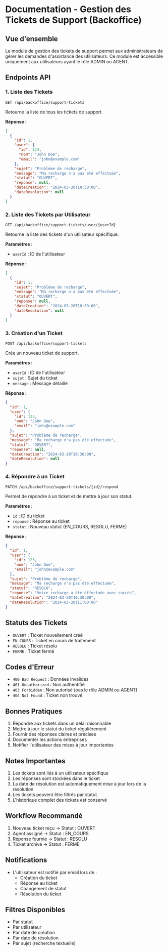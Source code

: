# Documentation - Gestion des Tickets de Support (Backoffice)

## Vue d'ensemble
Le module de gestion des tickets de support permet aux administrateurs de gérer les demandes d'assistance des utilisateurs. Ce module est accessible uniquement aux utilisateurs ayant le rôle ADMIN ou AGENT.

## Endpoints API

### 1. Liste des Tickets
```http
GET /api/backoffice/support-tickets
```
Retourne la liste de tous les tickets de support.

**Réponse :**
```json
[
  {
    "id": 1,
    "user": {
      "id": 123,
      "nom": "John Doe",
      "email": "john@example.com"
    },
    "sujet": "Problème de recharge",
    "message": "Ma recharge n'a pas été effectuée",
    "statut": "OUVERT",
    "reponse": null,
    "dateCreation": "2024-03-20T10:30:00",
    "dateResolution": null
  }
]
```

### 2. Liste des Tickets par Utilisateur
```http
GET /api/backoffice/support-tickets/user/{userId}
```
Retourne la liste des tickets d'un utilisateur spécifique.

**Paramètres :**
- `userId` : ID de l'utilisateur

**Réponse :**
```json
[
  {
    "id": 1,
    "sujet": "Problème de recharge",
    "message": "Ma recharge n'a pas été effectuée",
    "statut": "OUVERT",
    "reponse": null,
    "dateCreation": "2024-03-20T10:30:00",
    "dateResolution": null
  }
]
```

### 3. Création d'un Ticket
```http
POST /api/backoffice/support-tickets
```
Crée un nouveau ticket de support.

**Paramètres :**
- `userId` : ID de l'utilisateur
- `sujet` : Sujet du ticket
- `message` : Message détaillé

**Réponse :**
```json
{
  "id": 1,
  "user": {
    "id": 123,
    "nom": "John Doe",
    "email": "john@example.com"
  },
  "sujet": "Problème de recharge",
  "message": "Ma recharge n'a pas été effectuée",
  "statut": "OUVERT",
  "reponse": null,
  "dateCreation": "2024-03-20T10:30:00",
  "dateResolution": null
}
```

### 4. Répondre à un Ticket
```http
PATCH /api/backoffice/support-tickets/{id}/respond
```
Permet de répondre à un ticket et de mettre à jour son statut.

**Paramètres :**
- `id` : ID du ticket
- `reponse` : Réponse au ticket
- `statut` : Nouveau statut (EN_COURS, RESOLU, FERME)

**Réponse :**
```json
{
  "id": 1,
  "user": {
    "id": 123,
    "nom": "John Doe",
    "email": "john@example.com"
  },
  "sujet": "Problème de recharge",
  "message": "Ma recharge n'a pas été effectuée",
  "statut": "RESOLU",
  "reponse": "Votre recharge a été effectuée avec succès",
  "dateCreation": "2024-03-20T10:30:00",
  "dateResolution": "2024-03-20T11:00:00"
}
```

## Statuts des Tickets
- `OUVERT` : Ticket nouvellement créé
- `EN_COURS` : Ticket en cours de traitement
- `RESOLU` : Ticket résolu
- `FERME` : Ticket fermé

## Codes d'Erreur
- `400 Bad Request` : Données invalides
- `401 Unauthorized` : Non authentifié
- `403 Forbidden` : Non autorisé (pas le rôle ADMIN ou AGENT)
- `404 Not Found` : Ticket non trouvé

## Bonnes Pratiques
1. Répondre aux tickets dans un délai raisonnable
2. Mettre à jour le statut du ticket régulièrement
3. Fournir des réponses claires et précises
4. Documenter les actions entreprises
5. Notifier l'utilisateur des mises à jour importantes

## Notes Importantes
1. Les tickets sont liés à un utilisateur spécifique
2. Les réponses sont stockées dans le ticket
3. La date de résolution est automatiquement mise à jour lors de la résolution
4. Les tickets peuvent être filtrés par statut
5. L'historique complet des tickets est conservé

## Workflow Recommandé
1. Nouveau ticket reçu → Statut : OUVERT
2. Agent assigné → Statut : EN_COURS
3. Réponse fournie → Statut : RESOLU
4. Ticket archivé → Statut : FERME

## Notifications
- L'utilisateur est notifié par email lors de :
  - Création du ticket
  - Réponse au ticket
  - Changement de statut
  - Résolution du ticket

## Filtres Disponibles
- Par statut
- Par utilisateur
- Par date de création
- Par date de résolution
- Par sujet (recherche textuelle) 